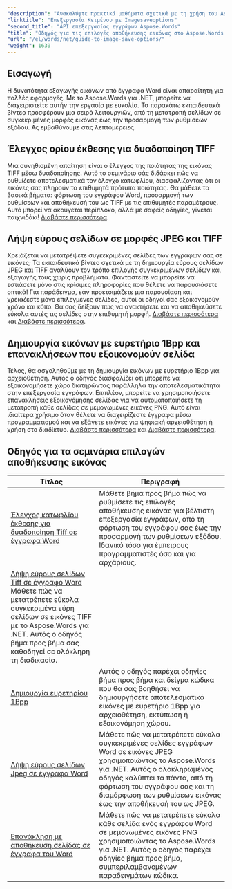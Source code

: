 ```yaml
---
"description": "Ανακαλύψτε πρακτικά μαθήματα σχετικά με τη χρήση του Aspose.Words για .NET για την αποθήκευση εικόνων, με εύκολα βήματα και δείγματα κώδικα για αποτελεσματική επεξεργασία εγγράφων."
"linktitle": "Επεξεργασία Κειμένου με Imagesaveoptions"
"second_title": "API επεξεργασίας εγγράφων Aspose.Words"
"title": "Οδηγός για τις επιλογές αποθήκευσης εικόνας στο Aspose.Words για .NET"
"url": "/el/words/net/guide-to-image-save-options/"
"weight": 1630
---
```


## Εισαγωγή

Η δυνατότητα εξαγωγής εικόνων από έγγραφα Word είναι απαραίτητη για πολλές εφαρμογές. Με το Aspose.Words για .NET, μπορείτε να διαχειριστείτε αυτήν την εργασία με ευκολία. Τα παρακάτω εκπαιδευτικά βίντεο προσφέρουν μια σειρά λειτουργιών, από τη μετατροπή σελίδων σε συγκεκριμένες μορφές εικόνας έως την προσαρμογή των ρυθμίσεων εξόδου. Ας εμβαθύνουμε στις λεπτομέρειες.

## Έλεγχος ορίου έκθεσης για δυαδοποίηση TIFF

Μια συνηθισμένη απαίτηση είναι ο έλεγχος της ποιότητας της εικόνας TIFF μέσω δυαδοποίησης. Αυτό το σεμινάριο σάς διδάσκει πώς να ρυθμίζετε αποτελεσματικά τον έλεγχο κατωφλίου, διασφαλίζοντας ότι οι εικόνες σας πληρούν τα επιθυμητά πρότυπα ποιότητας. Θα μάθετε τα βασικά βήματα: φόρτωση του εγγράφου Word, προσαρμογή των ρυθμίσεων και αποθήκευσή του ως TIFF με τις επιθυμητές παραμέτρους. Αυτό μπορεί να ακούγεται περίπλοκο, αλλά με σαφείς οδηγίες, γίνεται παιχνιδάκι! [Διαβάστε περισσότερα](./expose-threshold-control-for-tiff-binarization-in-word-document/).

## Λήψη εύρους σελίδων σε μορφές JPEG και TIFF

Χρειάζεται να μετατρέψετε συγκεκριμένες σελίδες των εγγράφων σας σε εικόνες; Τα εκπαιδευτικά βίντεο σχετικά με τη δημιουργία εύρους σελίδων JPEG και TIFF αναλύουν τον τρόπο επιλογής συγκεκριμένων σελίδων και εξαγωγής τους χωρίς προβλήματα. Φανταστείτε να μπορείτε να εστιάσετε μόνο στις κρίσιμες πληροφορίες που θέλετε να παρουσιάσετε οπτικά! Για παράδειγμα, εάν προετοιμάζετε μια παρουσίαση και χρειάζεστε μόνο επιλεγμένες σελίδες, αυτοί οι οδηγοί σας εξοικονομούν χρόνο και κόπο. Θα σας δείξουν πώς να ανακτήσετε και να αποθηκεύσετε εύκολα αυτές τις σελίδες στην επιθυμητή μορφή. [Διαβάστε περισσότερα](./get-jpeg-page-range-word-document/) και [Διαβάστε περισσότερα](./get-tiff-page-range-word-document/).

## Δημιουργία εικόνων με ευρετήριο 1Bpp και επανακλήσεων που εξοικονομούν σελίδα

Τέλος, θα ασχοληθούμε με τη δημιουργία εικόνων με ευρετήριο 1Bpp για αρχειοθέτηση. Αυτός ο οδηγός διασφαλίζει ότι μπορείτε να εξοικονομήσετε χώρο διατηρώντας παράλληλα την αποτελεσματικότητα στην επεξεργασία εγγράφων. Επιπλέον, μπορείτε να χρησιμοποιήσετε επανακλήσεις εξοικονόμησης σελίδας για να αυτοματοποιήσετε τη μετατροπή κάθε σελίδας σε μεμονωμένες εικόνες PNG. Αυτό είναι ιδιαίτερα χρήσιμο όταν θέλετε να διαχειρίζεστε έγγραφα μέσω προγραμματισμού και να εξάγετε εικόνες για ψηφιακή αρχειοθέτηση ή χρήση στο διαδίκτυο. [Διαβάστε περισσότερα](./create-1bpp-indexed/) και [Διαβάστε περισσότερα](./page-saving-callback-word-document/).

 ## Οδηγός για τα σεμινάρια επιλογών αποθήκευσης εικόνας
| Τίτλος | Περιγραφή |
| --- | --- |
| [Έλεγχος κατωφλίου έκθεσης για δυαδοποίηση Tiff σε έγγραφα Word](./expose-threshold-control-for-tiff-binarization-in-word-document/) | Μάθετε βήμα προς βήμα πώς να ρυθμίσετε τις επιλογές αποθήκευσης εικόνας για βέλτιστη επεξεργασία εγγράφων, από τη φόρτωση του εγγράφου σας έως την προσαρμογή των ρυθμίσεων εξόδου. Ιδανικό τόσο για έμπειρους προγραμματιστές όσο και για αρχάριους. |
| [Λήψη εύρους σελίδων Tiff σε έγγραφο Word](./get-tiff-page-range-word-document/) Μάθετε πώς να μετατρέπετε εύκολα συγκεκριμένα εύρη σελίδων σε εικόνες TIFF με το Aspose.Words για .NET. Αυτός ο οδηγός βήμα προς βήμα σας καθοδηγεί σε ολόκληρη τη διαδικασία. |
| [Δημιουργία ευρετηρίου 1Bpp](./create-1bpp-indexed/) | Αυτός ο οδηγός παρέχει οδηγίες βήμα προς βήμα και δείγμα κώδικα που θα σας βοηθήσει να δημιουργήσετε αποτελεσματικά εικόνες με ευρετήριο 1Bpp για αρχειοθέτηση, εκτύπωση ή εξοικονόμηση χώρου. |
| [Λήψη εύρους σελίδων Jpeg σε έγγραφα Word](./get-jpeg-page-range-word-document/) | Μάθετε πώς να μετατρέπετε εύκολα συγκεκριμένες σελίδες εγγράφων Word σε εικόνες JPEG χρησιμοποιώντας το Aspose.Words για .NET. Αυτός ο ολοκληρωμένος οδηγός καλύπτει τα πάντα, από τη φόρτωση του εγγράφου σας και τη διαμόρφωση των ρυθμίσεων εικόνας έως την αποθήκευσή του ως JPEG. |
| [Επανάκληση με αποθήκευση σελίδας σε έγγραφα του Word](./page-saving-callback-word-document/) | Μάθετε πώς να μετατρέπετε εύκολα κάθε σελίδα ενός εγγράφου Word σε μεμονωμένες εικόνες PNG χρησιμοποιώντας το Aspose.Words για .NET. Αυτός ο οδηγός παρέχει οδηγίες βήμα προς βήμα, συμπεριλαμβανομένων παραδειγμάτων κώδικα. |